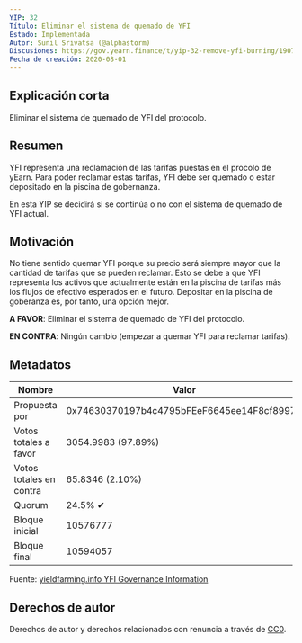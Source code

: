 ```yaml
---
YIP: 32
Título: Eliminar el sistema de quemado de YFI
Estado: Implementada
Autor: Sunil Srivatsa (@alphastorm)
Discusiones: https://gov.yearn.finance/t/yip-32-remove-yfi-burning/1907
Fecha de creación: 2020-08-01
---
```


## Explicación corta

Eliminar el sistema de quemado de YFI del protocolo.

## Resumen
YFI representa una reclamación de las tarifas puestas en el procolo de yEarn. Para poder reclamar estas tarifas, YFI debe ser quemado o estar depositado en la piscina de gobernanza.

En esta YIP se decidirá si se continúa o no con el sistema de quemado de YFI actual.

## Motivación

No tiene sentido quemar YFI porque su precio será siempre mayor que la cantidad de tarifas que se pueden reclamar. Esto se debe a que YFI representa los activos que actualmente están en la piscina de tarifas más los flujos de efectivo esperados en el futuro. Depositar en la piscina de goberanza es, por tanto, una opción mejor.

**A FAVOR**: Eliminar el sistema de quemado de YFI del protocolo.

**EN CONTRA**: Ningún cambio (empezar a quemar YFI para reclamar tarifas).

## Metadatos

| Nombre                | Valor                                      |
|---------------------|--------------------------------------------|
| Propuesta por         | 0x74630370197b4c4795bFEeF6645ee14F8cf8997D |
| Votos totales a favor     | 3054.9983 (97.89%)                         |
| Votos totales en contra | 65.8346 (2.10%)                            |
| Quorum              | 24.5% ✔                                    |
| Bloque inicial         | 10576777                                   |
| Bloque final           | 10594057                                   |

Fuente: [yieldfarming.info YFI Governance Information](https://yieldfarming.info/yearn/vote/)

## Derechos de autor
Derechos de autor y derechos relacionados con renuncia a través de [CC0](https://creativecommons.org/publicdomain/zero/1.0/).
